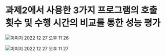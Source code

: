 #  과제2에서 사용한 3가지 프로그램의 호출 횟수 및 수행 시간의 비교를 통한 성능 평가

![이미지 2022  12  27  오후 11 26](https://user-images.githubusercontent.com/96765626/209683432-2488d6d1-50a8-4528-a191-1a80b9ada72c.jpg)

![이미지 2022  12  27  오후 11 27](https://user-images.githubusercontent.com/96765626/209683519-a30a79ab-d90c-4e4d-932b-c52d0490e185.jpg)
